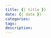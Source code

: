 ```yaml
---
title: {{ title }}
date: {{ date }}
categories: 
tags: 
description: 
---
```


<div align="middle"><music URL></div>
